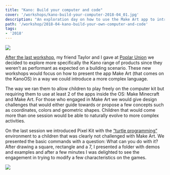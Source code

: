 ```yaml
---
title: "Kano: Build your computer and code"
cover: '/workshops/kano-build-your-computer-2018-04_01.jpg'
description: "An exploration day on how to use the Make Art app to introduce a more complex programming language skills."
path: '/workshop/2018-04-kano-build-your-own-computer-and-code'
tags:
- '2018'
---
```


![](./workshops/kano-build-your-computer-2018-04_01.jpg)

[After the last workshop]("/workshop/2017-11-strawbees-fun-with-motors), my friend Taylor and I gave at [Poplar Union](https://poplarunion.com/) we decided to explore more specifically the Kano range of products since they weren’t as performant as expected on a building scenario. These new workshops would focus on how to present the app Make Art (that comes on the KanoOS) in a way we could introduce a more complex language.

The way we ran them to allow children to play freely on the computer kit but requiring them to use at least 2 of the apps inside the OS: Make Minecraft and Make Art. For those who engaged in Make Art we would give design challenges that would either guide towards or propose a few concepts such as coordinates, colors and geometric shapes. Children that would come more than one session would be able to naturally evolve to more complex activities.

On the last session we introduced Pixel Kit with the [“turtle programming”](https://en.wikipedia.org/wiki/Logo_(programming_language)) environment to a children that was clearly not challenged with Make Art. We presented the basic commands with a question: What can you do with it? After drawing a square, rectangle and a 7, I presented a folder with demos and examples and after a few minutes I was delighted to see the engagement in trying to modify a few characteristics on the games.

![](./workshops/kano-build-your-computer-2018-04_03.jpg)
